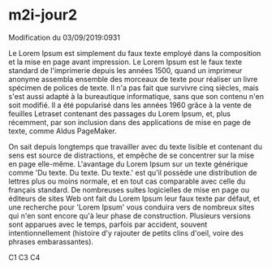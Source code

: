 # m2i-jour2

Modification du 03/09/2019:0931

Le Lorem Ipsum est simplement du faux texte employé dans la composition et la mise en page avant impression. 
Le Lorem Ipsum est le faux texte standard de l'imprimerie depuis les années 1500, 
quand un imprimeur anonyme assembla ensemble des morceaux de texte pour réaliser un livre spécimen 
de polices de texte. Il n'a pas fait que survivre cinq siècles, mais s'est aussi adapté à la bureautique informatique, 
sans que son contenu n'en soit modifié. Il a été popularisé dans les années 1960 grâce à la vente de feuilles 
Letraset contenant des passages du Lorem Ipsum, et, plus récemment, par son inclusion dans des applications 
de mise en page de texte, comme Aldus PageMaker.

On sait depuis longtemps que travailler avec du texte lisible et contenant du sens est source de distractions,
 et empêche de se concentrer sur la mise en page elle-même. 
 L'avantage du Lorem Ipsum sur un texte générique comme 'Du texte. Du texte. 
 Du texte.' est qu'il possède une distribution de lettres plus ou moins normale, 
 et en tout cas comparable avec celle du français standard. De nombreuses suites
 logicielles de mise en page ou éditeurs de sites Web ont fait du Lorem Ipsum leur
 faux texte par défaut, et une recherche pour 'Lorem Ipsum' vous conduira vers de nombreux 
 sites qui n'en sont encore qu'à leur phase de construction. Plusieurs versions sont apparues 
 avec le temps, parfois par accident, souvent intentionnellement (histoire d'y rajouter de 
 petits clins d'oeil, voire des phrases embarassantes).
 
 C1
 C3
 C4
